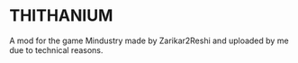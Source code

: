 # THITHANIUM
A mod for the game Mindustry made by Zarikar2Reshi and uploaded by me due to technical reasons.
